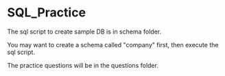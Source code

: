 # SQL_Practice

The sql script to create sample DB is in schema folder.

You may want to create a schema called "company" first, then execute the sql script.

The practice questions will be in the questions folder. 